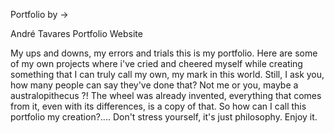 Portfolio by ->

André Tavares
Portfolio Website

My ups and downs, my errors and trials this is my portfolio. Here are some of my own projects where i've cried and cheered myself while creating something that I can truly call my own, my mark in this world. Still, I ask you, how many people can say they've done that? Not me or you, maybe a australopithecus ?! The wheel was already invented, everything that comes from it, even with its differences, is a copy of that. So how can I call this portfolio my creation?.... Don't stress yourself, it's just philosophy. Enjoy it.
